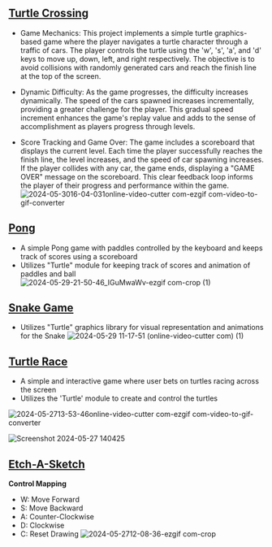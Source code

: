 ## [Turtle Crossing](https://github.com/xinconggg/Mini-Python-Projects/blob/master/Turtle%20Crossing.py)
- Game Mechanics: This project implements a simple turtle graphics-based game where the player navigates a turtle character through a traffic of cars. The player controls the turtle using the 'w', 's', 'a', and 'd' keys to move up, down, left, and right respectively. The objective is to avoid collisions with randomly generated cars and reach the finish line at the top of the screen.

- Dynamic Difficulty: As the game progresses, the difficulty increases dynamically. The speed of the cars spawned increases incrementally, providing a greater challenge for the player. This gradual speed increment enhances the game's replay value and adds to the sense of accomplishment as players progress through levels.

- Score Tracking and Game Over: The game includes a scoreboard that displays the current level. Each time the player successfully reaches the finish line, the level increases, and the speed of car spawning increases. If the player collides with any car, the game ends, displaying a "GAME OVER" message on the scoreboard. This clear feedback loop informs the player of their progress and performance within the game.
![2024-05-3016-04-031online-video-cutter com-ezgif com-video-to-gif-converter](https://github.com/xinconggg/Mini-Python-Projects/assets/82378681/c328416e-0489-43dc-9a00-a24dde6a92f8)


## [Pong](https://github.com/xinconggg/Mini-Python-Projects/blob/master/Pong.py)
- A simple Pong game with paddles controlled by the keyboard and keeps track of scores using a scoreboard
- Utilizes "Turtle" module for keeping track of scores and animation of paddles and ball
![2024-05-29-21-50-46_IGuMwaWv-ezgif com-crop (1)](https://github.com/xinconggg/Mini-Python-Projects/assets/82378681/1b4e591b-4465-4d43-85dc-ce4bdd58c0cd)


## [Snake Game](https://github.com/xinconggg/Mini-Python-Projects/blob/master/Snake%20Game.py)
- Utilizes "Turtle" graphics library for visual representation and animations for the Snake
![2024-05-29 11-17-51 (online-video-cutter com) (1)](https://github.com/xinconggg/Mini-Python-Projects/assets/82378681/563d5271-2cde-4f7d-b9f3-ec9282a5f471)


## [Turtle Race](https://github.com/xinconggg/Mini-Python-Projects/blob/master/Turtle%20Race.py)
- A simple and interactive game where user bets on turtles racing across the screen
- Utilizes the 'Turtle' module to create and control the turtles

![2024-05-2713-53-46online-video-cutter com-ezgif com-video-to-gif-converter](https://github.com/xinconggg/Mini-Python-Projects/assets/82378681/1460abeb-17ce-4173-ae6d-9002df0f09ad)

![Screenshot 2024-05-27 140425](https://github.com/xinconggg/Mini-Python-Projects/assets/82378681/546d480f-5a7e-487f-a41e-7f925492ab2f)


## [Etch-A-Sketch](https://github.com/xinconggg/Mini-Python-Projects/blob/master/Etch-A-Sketch.py)
**Control Mapping**
- W: Move Forward
- S: Move Backward
- A: Counter-Clockwise
- D: Clockwise
- C: Reset Drawing
![2024-05-2712-08-36-ezgif com-crop](https://github.com/xinconggg/Mini-Python-Projects/assets/82378681/795fc2f2-3f51-4a82-8950-9cd790c596f4)


